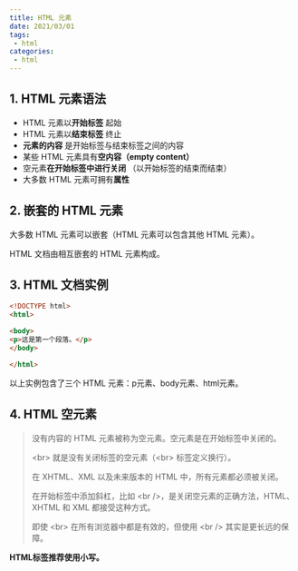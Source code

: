 ```yaml
---
title: HTML 元素
date: 2021/03/01
tags:
 - html
categories:
 - html
---
```

## 1. HTML 元素语法

- HTML 元素以**开始标签** 起始
- HTML 元素以**结束标签** 终止
- **元素的内容** 是开始标签与结束标签之间的内容
- 某些 HTML 元素具有**空内容（empty content）**
- 空元素**在开始标签中进行关闭** （以开始标签的结束而结束）
- 大多数 HTML 元素可拥有**属性**

## 2. 嵌套的 HTML 元素

大多数 HTML 元素可以嵌套（HTML 元素可以包含其他 HTML 元素）。

HTML 文档由相互嵌套的 HTML 元素构成。

## 3. HTML 文档实例

```html
<!DOCTYPE html>
<html>

<body>
<p>这是第一个段落。</p>
</body>

</html>
```

以上实例包含了三个 HTML 元素：p元素、body元素、html元素。

## 4. HTML 空元素

> 没有内容的 HTML 元素被称为空元素。空元素是在开始标签中关闭的。
>
> \<br> 就是没有关闭标签的空元素（\<br> 标签定义换行）。
>
> 在 XHTML、XML 以及未来版本的 HTML 中，所有元素都必须被关闭。
>
> 在开始标签中添加斜杠，比如 \<br />，是关闭空元素的正确方法，HTML、XHTML 和 XML 都接受这种方式。
>
> 即使 \<br> 在所有浏览器中都是有效的，但使用 \<br /> 其实是更长远的保障。

**HTML标签推荐使用小写。**